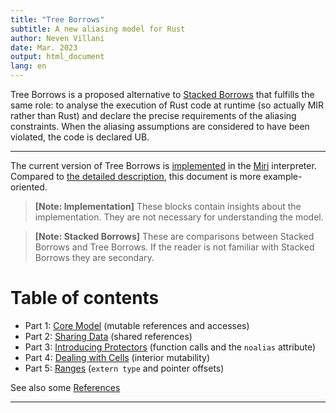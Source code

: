 ```yaml
---
title: "Tree Borrows"
subtitle: A new aliasing model for Rust
author: Neven Villani
date: Mar. 2023
output: html_document
lang: en
---
```


Tree Borrows is a proposed alternative to
[Stacked Borrows](https://www.ralfj.de/blog/2019/05/21/stacked-borrows-2.1.html)
that fulfills the same role: to analyse the execution of Rust code at runtime
(so actually MIR rather than Rust) and declare the precise requirements of the aliasing constraints.
When the aliasing assumptions are considered to have been violated, the code is declared UB.

---

The current version of Tree Borrows is
[implemented](https://github.com/rust-lang/miri/tree/master/src/borrow_tracker/tree_borrows)
in the
[Miri](https://github.com/rust-lang/miri/)
interpreter.
Compared to [the detailed description](https://github.com/Vanille-N/tree-borrows/blob/master/half/main.pdf),
this document is more example-oriented.

> <span class="implnote"> **[Note: Implementation]**
These blocks contain insights about the implementation.
They are not necessary for understanding the model.
</span>

> <span class="sbnote"> **[Note: Stacked Borrows]**
These are comparisons between Stacked Borrows and Tree Borrows.
If the reader is not familiar with Stacked Borrows they are secondary.
</span>

# Table of contents

- Part 1: [Core Model](core.html)
    (mutable references and accesses)
- Part 2: [Sharing Data](shared.html)
    (shared references)
- Part 3: [Introducing Protectors](protectors.html)
    (function calls and the `noalias` attribute)
- Part 4: [Dealing with Cells](interiormut.html)
    (interior mutability)
- Part 5: [Ranges](range.html)
    (`extern type` and pointer offsets)


See also some [References](refs.html)

---
